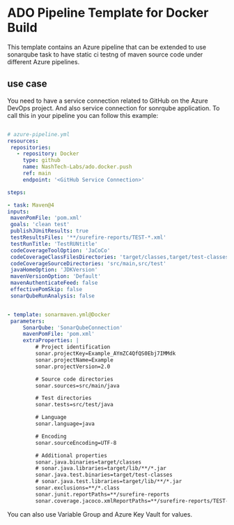 # ADO Pipeline Template for Docker Build

This template contains an Azure pipeline that can be extended to use sonarqube task to have static ci testng of maven source code under different Azure pipelines.

## use case

You need to have a service connection related to GitHub on the Azure DevOps project. And also service connection for sonrqube application.
To call this in your pipeline you can follow this example:

   ```yaml

# azure-pipeline.yml
  resources:
    repositories:
      - repository: Docker
        type: github
        name: NashTech-Labs/ado.docker.push
        ref: main
        endpoint: '<GitHub Service Connection>'

  steps:

  - task: Maven@4
  inputs:
    mavenPomFile: 'pom.xml'
    goals: 'clean test'
    publishJUnitResults: true
    testResultsFiles: '**/surefire-reports/TEST-*.xml'
    testRunTitle: 'TestRUNtitle'
    codeCoverageToolOption: 'JaCoCo'
    codeCoverageClassFilesDirectories: 'target/classes,target/test-classes'
    codeCoverageSourceDirectories: 'src/main,src/test'
    javaHomeOption: 'JDKVersion'
    mavenVersionOption: 'Default'
    mavenAuthenticateFeed: false
    effectivePomSkip: false
    sonarQubeRunAnalysis: false


  - template: sonarmaven.yml@Docker
    parameters:
        SonarQube: 'SonarQubeConnection'
        mavenPomFile: 'pom.xml'
        extraProperties: |
            # Project identification
            sonar.projectKey=Example_AYmZC4QfQS0Ebj7IMMdk
            sonar.projectName=Example
            sonar.projectVersion=2.0

            # Source code directories
            sonar.sources=src/main/java

            # Test directories
            sonar.tests=src/test/java

            # Language
            sonar.language=java

            # Encoding
            sonar.sourceEncoding=UTF-8

            # Additional properties
            sonar.java.binaries=target/classes
            # sonar.java.libraries=target/lib/**/*.jar
            sonar.java.test.binaries=target/test-classes
            # sonar.java.test.libraries=target/lib/**/*.jar
            sonar.exclusions=**/*.class
            sonar.junit.reportPaths=**/surefire-reports
            sonar.coverage.jacoco.xmlReportPaths=**/surefire-reports/TEST-*.xml

  ```

You can also use Variable Group and Azure Key Vault for values.
